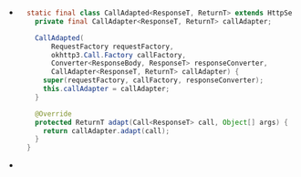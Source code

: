 - ```java
    static final class CallAdapted<ResponseT, ReturnT> extends HttpServiceMethod<ResponseT, ReturnT> {
      private final CallAdapter<ResponseT, ReturnT> callAdapter;
  
      CallAdapted(
          RequestFactory requestFactory,
          okhttp3.Call.Factory callFactory,
          Converter<ResponseBody, ResponseT> responseConverter,
          CallAdapter<ResponseT, ReturnT> callAdapter) {
        super(requestFactory, callFactory, responseConverter);
        this.callAdapter = callAdapter;
      }
  
      @Override
      protected ReturnT adapt(Call<ResponseT> call, Object[] args) {
        return callAdapter.adapt(call);
      }
    }
  ```
-